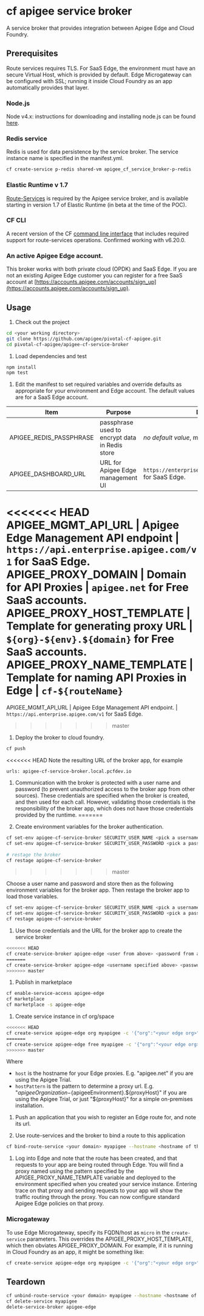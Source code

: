 # cf apigee service broker
A service broker that provides integration between Apigee Edge and Cloud Foundry.

## Prerequisites

Route services requires TLS. For SaaS Edge, the environment must have an secure Virtual Host, which is provided by default. Edge Microgateway can be configured with SSL; running it inside Cloud Foundry as an app automatically provides that layer.

### Node.js
Node v4.x: instructions for downloading and installing node.js can be found [here](https://nodejs.org/en/).

### Redis service
Redis is used for data persistence by the service broker. The service instance name is specified in the manifest.yml.
```bash
cf create-service p-redis shared-vm apigee_cf_service_broker-p-redis
```

### Elastic Runtime v 1.7
[Route-Services](http://docs.cloudfoundry.org/services/route-services.html) is required by the Apigee service broker, and is available starting in version 1.7 of Elastic Runtime (in beta at the time of the POC).

### CF CLI
A recent version of the CF [command line interface](https://github.com/cloudfoundry/cli) that includes required support for route-services operations. Confirmed working with v6.20.0.

### An active Apigee Edge account.
This broker works with both private cloud (OPDK) and SaaS Edge. If you are not an existing Apigee Edge customer you can register for a free SaaS account at [https://accounts.apigee.com/accounts/sign_up](https://accounts.apigee.com/accounts/sign_up).

## Usage
1. Check out the project
 ```bash
 cd <your working directory>
 git clone https://github.com/apigee/pivotal-cf-apigee.git
 cd pivotal-cf-apigee/apigee-cf-service-broker
 ```

1. Load dependencies and test
 ```bash
 npm install
 npm test
 ```

1. Edit the manifest to set required variables and override defaults as appropriate for your environment and Edge account.
The default values are for a SaaS Edge account.

Item | Purpose | Default
---- | ---- | ----
APIGEE_REDIS_PASSPHRASE | passphrase used to encrypt data in Redis store | *no default value*, must be in manifest
APIGEE_DASHBOARD_URL | URL for Apigee Edge management UI | `https://enterprise.apigee.com/platform/#/` for SaaS Edge.
<<<<<<< HEAD
APIGEE_MGMT_API_URL | Apigee Edge Management API endpoint | `https://api.enterprise.apigee.com/v1` for SaaS Edge.
APIGEE_PROXY_DOMAIN | Domain for API Proxies | `apigee.net` for Free SaaS accounts.
APIGEE_PROXY_HOST_TEMPLATE | Template for generating proxy URL | `${org}-${env}.${domain}` for Free SaaS accounts.
APIGEE_PROXY_NAME_TEMPLATE | Template for naming API Proxies in Edge | `cf-${routeName}`
=======
APIGEE_MGMT_API_URL | Apigee Edge Management API endpoint. | `https://api.enterprise.apigee.com/v1` for SaaS Edge.
>>>>>>> master

1. Deploy the broker to cloud foundry.
 ```bash
 cf push
 ```
<<<<<<< HEAD
   Note the resulting URL of the broker app, for example
 ```
 urls: apigee-cf-service-broker.local.pcfdev.io
 ```

1. Communication with the broker is protected with a user name and password (to prevent unauthorized access to the broker app from other sources). These credentials are specified when the broker is created, and then used for each call. However, validating those credentials is the responsibility of the broker app, which does not have those credentials provided by the runtime.
=======

1. Create environment variables for the broker authentication.
```bash
cf set-env apigee-cf-service-broker SECURITY_USER_NAME <pick a username>
cf set-env apigee-cf-service-broker SECURITY_USER_PASSWORD <pick a password>
​
# restage the broker
cf restage apigee-cf-service-broker
```
>>>>>>> master

   Choose a user name and password and store then as the following environment variables for the broker app. Then restage the broker app to load those variables.
 ```bash
 cf set-env apigee-cf-service-broker SECURITY_USER_NAME <pick a username>
 cf set-env apigee-cf-service-broker SECURITY_USER_PASSWORD <pick a password>
 cf restage apigee-cf-service-broker
 ```

1. Use those credentials and the URL for the broker app to create the service broker
 ```bash
<<<<<<< HEAD
 cf create-service-broker apigee-edge <user from above> <password from above> https://apigee-cf-service-broker.<rest of url where broker is running>
=======
 cf create-service-broker apigee-edge <username specified above> <password specified above> <url of your service broker>
>>>>>>> master
 ```

1. Publish in marketplace
 ```bash
 cf enable-service-access apigee-edge
 cf marketplace
 cf marketplace -s apigee-edge
 ```

1. Create service instance in cf org/space
 ```bash
<<<<<<< HEAD
 cf create-service apigee-edge org myapigee -c '{"org":"<your edge org>","env":"<your edge env>","user":"<your edge user id>","pass":"<your edge password>"}'
=======
 cf create-service apigee-edge free myapigee -c '{"org":"<your edge org>","env":"<your edge env>","user":"<your edge user id>","pass":"<your edge password>", "host":"<apigee host>", "hostPattern":"<pattern to generate url>"}'
>>>>>>> master
 ```
 Where 
 * `host` is the hostname for your Edge proxies. E.g. "apigee.net" if you are using the Apigee Trial. 
 * `hostPattern` is the pattern to determine a proxy url. E.g. "${apigeeOrganization}-${apigeeEnvironment}.${proxyHost}" if you are using the Apigee Trial, or just "${proxyHost}" for a simple on-premises installation.

1. Push an application that you wish to register an Edge route for, and note its url.

1. Use route-services and the broker to bind a route to this application
 ```bash
 cf bind-route-service <your domain> myapigee --hostname <hostname of the app you are creating route for>
 ```

1. Log into Edge and note that the route has been created, and that requests to your app are being routed through Edge. You will find a proxy named using the pattern specified by the APIGEE_PROXY_NAME_TEMPLATE variable and deployed to the environment specified when you created your service instance. Entering trace on that proxy and sending requests to your app will show the traffic routing through the proxy. You can now configure standard Apigee Edge policies on that proxy.

### Microgateway

To use Edge Microgateway, specify its FQDN/host as `micro` in the `create-service` parameters. This overrides the APIGEE_PROXY_HOST_TEMPLATE, which then obviates APIGEE_PROXY_DOMAIN. For example, if it is running in Cloud Foundry as an app, it might be something like:

```bash
cf create-service apigee-edge org myapigee -c '{"org":"<your edge org>","env":"<your edge env>","user":"<your edge user id>","pass":"<your edge password>","micro":"edgemicro-app.local.pcfdev.io"}'
```

## Teardown
```bash
cf unbind-route-service <your domain> myapigee --hostname <hostname of the app>
cf delete-service myapigee
delete-service-broker apigee-edge
```
